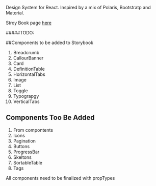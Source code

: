 Design System for React. Inspired by a mix of Polaris, Bootstratp and Material.

Stroy Book page [here](https://jmdesign.netlify.com/)

#####TODO:

##Components to be added to Storybook

1. Breadcrumb
1. CallourBanner
1. Card
1. DefinitionTable
1. HorizontalTabs
1. Image
1. List
1. Toggle
1. Typograpgy
1. VerticalTabs

## Components Too Be Added

1. From compontents
1. Icons
1. Pagination
1. Buttons
1. ProgressBar
1. Skeltons
1. SortableTable
1. Tags

All components need to be finalized with propTypes
